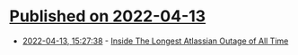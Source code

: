 # [Published on 2022-04-13](index.md)

* [2022-04-13, 15:27:38](https://news.ycombinator.com/item?id=31015813) - [Inside The Longest Atlassian Outage of All Time](https://newsletter.pragmaticengineer.com/p/scoop-atlassian)
